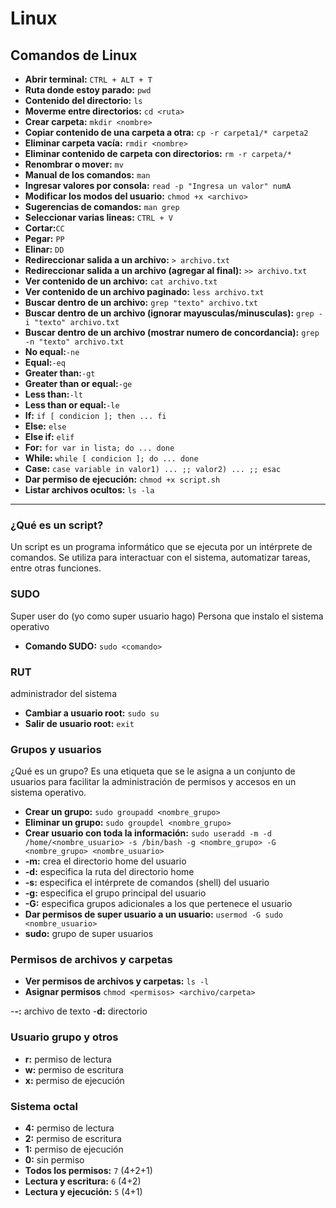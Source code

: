# Linux

## Comandos de Linux

- **Abrir terminal:** `CTRL + ALT + T`
- **Ruta donde estoy parado:** `pwd`
- **Contenido del directorio:** `ls`
- **Moverme entre directorios:** `cd <ruta>`
- **Crear carpeta:** `mkdir <nombre>`
- **Copiar contenido de una carpeta a otra:** `cp -r carpeta1/* carpeta2`
- **Eliminar carpeta vacía:** `rmdir <nombre>`
- **Eliminar contenido de carpeta con directorios:** `rm -r carpeta/*`
- **Renombrar o mover:** `mv`
- **Manual de los comandos:** `man`
- **Ingresar valores por consola:** `read -p "Ingresa un valor" numA`
- **Modificar los modos del usuario:** `chmod +x <archivo>`
- **Sugerencias de comandos:** `man grep`
- **Seleccionar varias lineas:** `CTRL + V`
- **Cortar:**`CC`
- **Pegar:** `PP`
- **Elinar:** `DD`
- **Redireccionar salida a un archivo:** `> archivo.txt`
- **Redireccionar salida a un archivo (agregar al final):** `>> archivo.txt`
- **Ver contenido de un archivo:** `cat archivo.txt`
- **Ver contenido de un archivo paginado:** `less archivo.txt`
- **Buscar dentro de un archivo:** `grep "texto" archivo.txt`
- **Buscar dentro de un archivo (ignorar mayusculas/minusculas):** `grep -i "texto" archivo.txt`
- **Buscar dentro de un archivo (mostrar numero de concordancia):** `grep -n "texto" archivo.txt`
- **No equal:**`-ne`
- **Equal:**`-eq`
- **Greater than:**`-gt`
- **Greater than or equal:**`-ge`
- **Less than:**`-lt`
- **Less than or equal:**`-le`
- **If:** `if [ condicion ]; then ... fi`
- **Else:** `else`
- **Else if:** `elif`
- **For:** `for var in lista; do ... done`
- **While:** `while [ condicion ]; do ... done`
- **Case:** `case variable in valor1) ... ;; valor2) ... ;; esac`
- **Dar permiso de ejecución:** `chmod +x script.sh`
- **Listar archivos ocultos:** `ls -la`
---

### ¿Qué es un script?

Un script es un programa informático que se ejecuta por un intérprete de comandos. Se utiliza para interactuar con el sistema, automatizar tareas, entre otras funciones.

### SUDO
Super user do (yo como super usuario hago)
Persona que instalo el sistema operativo
- **Comando SUDO:** `sudo <comando>`
### RUT
administrador del sistema
- **Cambiar a usuario root:** `sudo su`
- **Salir de usuario root:** `exit`

### Grupos y usuarios
¿Qué es un grupo?
Es una etiqueta que se le asigna a un conjunto de usuarios para facilitar la administración de permisos y accesos en un sistema operativo.

- **Crear un grupo:** `sudo groupadd <nombre_grupo>`
- **Eliminar un grupo:** `sudo groupdel <nombre_grupo>`
- **Crear usuario con toda la información:** `sudo useradd -m -d /home/<nombre_usuario> -s /bin/bash -g <nombre_grupo> -G <nombre_grupo> <nombre_usuario>`
- **-m:** crea el directorio home del usuario
- **-d:** especifica la ruta del directorio home
- **-s:** especifica el intérprete de comandos (shell) del usuario
- **-g:** especifica el grupo principal del usuario
- **-G:** especifica grupos adicionales a los que pertenece el usuario
- **Dar permisos de super usuario a un usuario:** `usermod -G sudo <nombre_usuario>`
- **sudo:** grupo de super usuarios

### Permisos de archivos y carpetas
- **Ver permisos de archivos y carpetas:** `ls -l`
- **Asignar permisos** `chmod <permisos> <archivo/carpeta>`

-**-:** archivo de texto
-**d:** directorio

### Usuario grupo y otros
- **r:** permiso de lectura
- **w:** permiso de escritura
- **x:** permiso de ejecución

### Sistema octal
- **4:** permiso de lectura
- **2:** permiso de escritura
- **1:** permiso de ejecución
- **0:** sin permiso
- **Todos los permisos:** `7` (4+2+1)
- **Lectura y escritura:** `6` (4+2)
- **Lectura y ejecución:** `5` (4+1)
